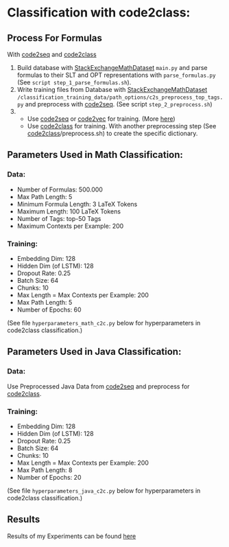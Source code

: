 # Classification with code2class: 
## Process For Formulas

With [code2seq](https://github.com/tech-srl/code2seq) and [code2class](https://github.com/noemiernst/code2class)

1. Build database with [StackExchangeMathDataset](https://github.com/noemiernst/StackExchangeMathDataset) `main.py` and parse formulas to their SLT and OPT representations with `parse_formulas.py` (See `script step_1_parse_formulas.sh`).
2. Write training files from Database with [StackExchangeMathDataset](https://github.com/noemiernst/StackExchangeMathDataset) `/classification_training_data/path_options/c2s_preprocess_top_tags.py` 
and preprocess with [code2seq](https://github.com/tech-srl/code2seq). 
(See script `step_2_preprocess.sh`)
3. 
    - Use [code2seq](https://github.com/tech-srl/code2seq) or [code2vec](https://github.com/tech-srl/code2vec) for training.
      (More [here](../code2seq_vec_experiments/README.md))
    - Use [code2class](https://github.com/noemiernst/code2class) for training. With another preprocessing step (See [code2class](https://github.com/noemiernst/code2class)/preprocess.sh) to create the specific dictionary.

## Parameters Used in Math Classification:

### Data:
- Number of Formulas: 500.000
- Max Path Length: 5
- Minimum Formula Length: 3 LaTeX Tokens
- Maximum Length: 100 LaTeX Tokens
- Number of Tags: top-50 Tags
- Maximum Contexts per Example: 200

### Training:
- Embedding Dim: 128
- Hidden Dim (of LSTM): 128
- Dropout Rate: 0.25
- Batch Size: 64
- Chunks: 10
- Max Length = Max Contexts per Example: 200
- Max Path Length: 5
- Number of Epochs: 60

(See file `hyperparameters_math_c2c.py` below for hyperparameters in code2class classification.)


## Parameters Used in Java Classification:

### Data:

Use Preprocessed Java Data from [code2seq](https://github.com/tech-srl/code2seq) and preprocess for [code2class](https://github.com/noemiernst/code2class).

### Training:
- Embedding Dim: 128
- Hidden Dim (of LSTM): 128
- Dropout Rate: 0.25
- Batch Size: 64
- Chunks: 10
- Max Length = Max Contexts per Example: 200
- Max Path Length: 8
- Number of Epochs: 20

(See file `hyperparameters_java_c2c.py` below for hyperparameters in code2class classification.)

## Results

Results of my Experiments can be found [here](../results/README.md)

